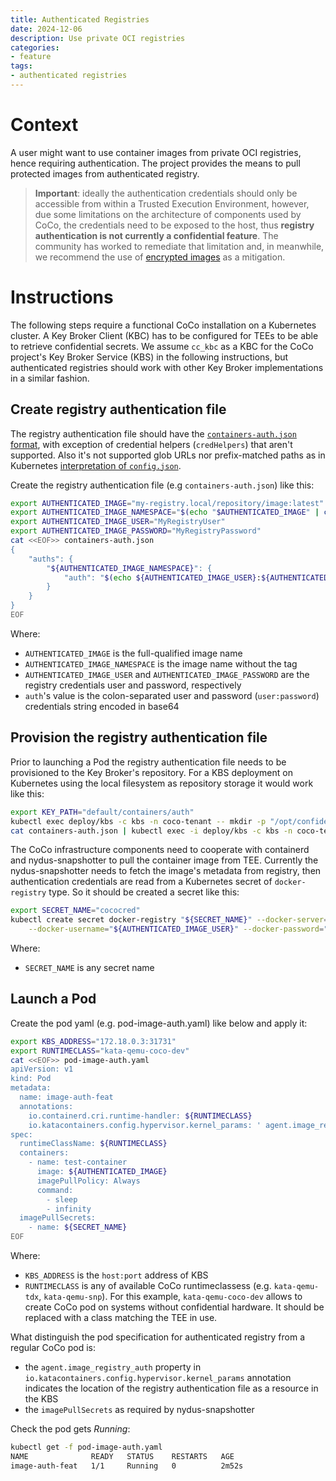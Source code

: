 ```yaml
---
title: Authenticated Registries 
date: 2024-12-06
description: Use private OCI registries
categories:
- feature 
tags:
- authenticated registries
---
```


# Context

A user might want to use container images from private OCI registries, hence requiring authentication. The project provides the means to pull protected
images from authenticated registry.

> **Important**: ideally the authentication credentials should only be accessible from within a Trusted Execution Environment, however, due some limitations
on the architecture of components used by CoCo, the credentials need to be exposed to the host, thus **registry authentication is not currently a confidential feature**. The community has worked to remediate that limitation and, in meanwhile, we recommend the use of [encrypted images](./encrypted-images.md) as a mitigation.

# Instructions

The following steps require a functional CoCo installation on a Kubernetes cluster. A Key Broker Client (KBC) has to be configured for TEEs to be able to retrieve confidential secrets. We assume `cc_kbc` as a KBC for the CoCo project's Key Broker Service (KBS) in the following instructions, but authenticated registries should work with other Key Broker implementations in a similar fashion.

## Create registry authentication file

The registry authentication file should have the [`containers-auth.json` format](https://github.com/containers/image/blob/main/docs/containers-auth.json.5.md#format), with exception of credential helpers (`credHelpers`) that aren't supported. Also it's not supported glob URLs nor prefix-matched paths as in
Kubernetes [interpretation of `config.json`](https://kubernetes.io/docs/concepts/containers/images/#config-json).

Create the registry authentication file (e.g `containers-auth.json`) like this:

```bash
export AUTHENTICATED_IMAGE="my-registry.local/repository/image:latest"
export AUTHENTICATED_IMAGE_NAMESPACE="$(echo "$AUTHENTICATED_IMAGE" | cut -d':' -f1)"
export AUTHENTICATED_IMAGE_USER="MyRegistryUser"
export AUTHENTICATED_IMAGE_PASSWORD="MyRegistryPassword"
cat <<EOF>> containers-auth.json
{
	"auths": {
		"${AUTHENTICATED_IMAGE_NAMESPACE}": {
			"auth": "$(echo ${AUTHENTICATED_IMAGE_USER}:${AUTHENTICATED_IMAGE_PASSWORD} | base64 -w 0)"
		}
	}
}
EOF
```

Where:
 * `AUTHENTICATED_IMAGE` is the full-qualified image name
 * `AUTHENTICATED_IMAGE_NAMESPACE` is the image name without the tag
 * `AUTHENTICATED_IMAGE_USER` and `AUTHENTICATED_IMAGE_PASSWORD` are the registry credentials user and password, respectively
 * `auth`'s value is the colon-separated user and password (`user:password`) credentials string encoded in base64

## Provision the registry authentication file

Prior to launching a Pod the registry authentication file needs to be provisioned to the Key Broker's repository. For a KBS deployment on Kubernetes using the local filesystem as repository storage it would work like this:

```bash
export KEY_PATH="default/containers/auth"
kubectl exec deploy/kbs -c kbs -n coco-tenant -- mkdir -p "/opt/confidential-containers/kbs/repository/$(dirname "$KEY_PATH")"
cat containers-auth.json | kubectl exec -i deploy/kbs -c kbs -n coco-tenant -- tee "/opt/confidential-containers/kbs/repository/${KEY_PATH}" > /dev/null
```

The CoCo infrastructure components need to cooperate with containerd and nydus-snapshotter to pull the container image from TEE. Currently
the nydus-snapshotter needs to fetch the image's metadata from registry, then authentication credentials are read from a Kubernetes secret
of `docker-registry` type. So it should be created a secret like this:

```bash
export SECRET_NAME="cococred"
kubectl create secret docker-registry "${SECRET_NAME}" --docker-server="https://${AUTHENTICATED_IMAGE_NAMESPACE}" \
    --docker-username="${AUTHENTICATED_IMAGE_USER}" --docker-password="${AUTHENTICATED_IMAGE_PASSWORD}"
```

Where:
 * `SECRET_NAME` is any secret name

## Launch a Pod

Create the pod yaml (e.g. pod-image-auth.yaml) like below and apply it:

```bash
export KBS_ADDRESS="172.18.0.3:31731"
export RUNTIMECLASS="kata-qemu-coco-dev"
cat <<EOF>> pod-image-auth.yaml
apiVersion: v1
kind: Pod
metadata:
  name: image-auth-feat
  annotations:
    io.containerd.cri.runtime-handler: ${RUNTIMECLASS}
    io.katacontainers.config.hypervisor.kernel_params: ' agent.image_registry_auth=kbs:///${KEY_PATH} agent.guest_components_rest_api=resource agent.aa_kbc_params=cc_kbc::http://${KBS_ADDRESS}'
spec:
  runtimeClassName: ${RUNTIMECLASS}
  containers:
    - name: test-container
      image: ${AUTHENTICATED_IMAGE}
      imagePullPolicy: Always
      command:
        - sleep
        - infinity
  imagePullSecrets:
    - name: ${SECRET_NAME}
EOF
```

Where:

 * `KBS_ADDRESS` is the `host:port` address of KBS
 * `RUNTIMECLASS` is any of available CoCo runtimeclassess (e.g. `kata-qemu-tdx`, `kata-qemu-snp`). For this example, `kata-qemu-coco-dev` allows to create CoCo pod on systems without confidential hardware. It should be replaced with a class matching the TEE in use.

What distinguish the pod specification for authenticated registry from a regular CoCo pod is:

 * the `agent.image_registry_auth` property in `io.katacontainers.config.hypervisor.kernel_params` annotation indicates the location of the registry authentication file as a resource in the KBS
 * the `imagePullSecrets` as required by nydus-snapshotter

Check the pod gets *Running*:

```bash
kubectl get -f pod-image-auth.yaml
NAME              READY   STATUS    RESTARTS   AGE
image-auth-feat   1/1     Running   0          2m52s
```